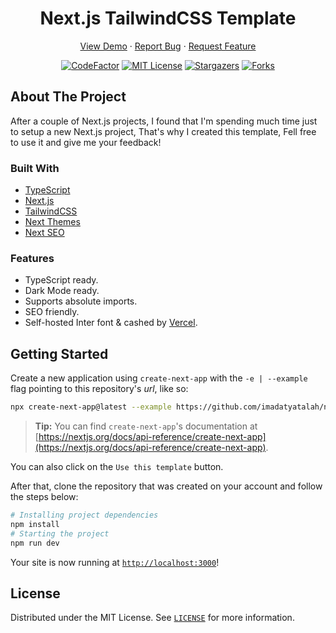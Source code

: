 <h1 align="center">Next.js TailwindCSS Template</h1>

<div align="center">

<a href="https://next-js-tailwindcss-template.vercel.app/">View Demo</a>
·
<a href="https://github.com/imadatyatalah/next.js-tailwindcss-template/issues">Report Bug</a>
·
<a href="https://github.com/imadatyatalah/next.js-tailwindcss-template/issues">Request Feature</a>

</div>

<div align="center">

[![CodeFactor](https://www.codefactor.io/repository/github/imadatyatalah/next.js-tailwindcss-template/badge?style=for-the-badge)](https://www.codefactor.io/repository/github/imadatyatalah/next.js-tailwindcss-template)
[![MIT License](https://img.shields.io/github/license/imadatyatalah/next.js-tailwindcss-template?color=blue&style=for-the-badge)](https://github.com/imadatyatalah/next.js-tailwindcss-template/blob/main/LICENSE)
[![Stargazers](https://img.shields.io/github/stars/imadatyatalah/next.js-tailwindcss-template?style=for-the-badge)](https://github.com/imadatyatalah/next.js-tailwindcss-template/stargazers)
[![Forks](https://img.shields.io/github/forks/imadatyatalah/next.js-tailwindcss-template?style=for-the-badge)](https://github.com/imadatyatalah/next.js-tailwindcss-template/network/members)

</div>

## About The Project

After a couple of Next.js projects, I found that I'm spending much time just to setup a new Next.js project, That's why I created this template, Fell free to use it and give me your feedback!

### Built With

- [TypeScript](https://www.typescriptlang.org/)
- [Next.js](https://nextjs.org/)
- [TailwindCSS](https://tailwindcss.com/)
- [Next Themes](https://github.com/pacocoursey/next-themes)
- [Next SEO](https://github.com/garmeeh/next-seo)

### Features

- TypeScript ready.
- Dark Mode ready.
- Supports absolute imports.
- SEO friendly.
- Self-hosted Inter font & cashed by [Vercel](https://vercel.com/).

## Getting Started

Create a new application using `create-next-app` with the `-e | --example` flag pointing to this repository's _url_, like so:

```bash
npx create-next-app@latest --example https://github.com/imadatyatalah/next.js-tailwindcss-template
```

> **Tip:** You can find `create-next-app`'s documentation at [https://nextjs.org/docs/api-reference/create-next-app](https://nextjs.org/docs/api-reference/create-next-app).

You can also click on the `Use this template` button.

After that, clone the repository that was created on your account and follow the steps below:

```bash
# Installing project dependencies
npm install
# Starting the project
npm run dev
```

Your site is now running at [`http://localhost:3000`](http://localhost:3000)!

## License

Distributed under the MIT License. See [`LICENSE`](https://github.com/imadatyatalah/next.js-tailwindcss-template/blob/main/LICENSE) for more information.
